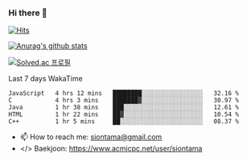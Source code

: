 ### Hi there 👋

[![Hits](https://hits.seeyoufarm.com/api/count/incr/badge.svg?url=https%3A%2F%2Fgithub.com%2FYaminyam&count_bg=%2379C83D&title_bg=%23555555&icon=&icon_color=%23E7E7E7&title=hits&edge_flat=false)](https://hits.seeyoufarm.com)

[![Anurag's github stats](https://github-readme-stats.vercel.app/api?username=Yaminyam)](https://github.com/anuraghazra/github-readme-stats)

[![Solved.ac
프로필](http://mazassumnida.wtf/api/generate_badge?boj=siontama)](https://solved.ac/siontama)

Last 7 days WakaTime
<!--START_SECTION:waka-->
```text
JavaScript   4 hrs 12 mins   ████████░░░░░░░░░░░░░░░░░   32.16 % 
C            4 hrs 3 mins    ███████▓░░░░░░░░░░░░░░░░░   30.97 % 
Java         1 hr 38 mins    ███░░░░░░░░░░░░░░░░░░░░░░   12.61 % 
HTML         1 hr 22 mins    ██▓░░░░░░░░░░░░░░░░░░░░░░   10.54 % 
C++          1 hr 5 mins     ██░░░░░░░░░░░░░░░░░░░░░░░   08.37 % 
```
<!--END_SECTION:waka-->

- 📫 How to reach me: siontama@gmail.com
- </> Baekjoon: https://www.acmicpc.net/user/siontama

<!--
**Yaminyam/Yaminyam** is a ✨ _special_ ✨ repository because its `README.md` (this file) appears on your GitHub profile.

Here are some ideas to get you started:

- 🔭 I’m currently working on ...
- 🌱 I’m currently learning ...
- 👯 I’m looking to collaborate on ...
- 🤔 I’m looking for help with ...
- 💬 Ask me about ...
- 📫 How to reach me: ...
- 😄 Pronouns: ...
- ⚡ Fun fact: ...
-->
